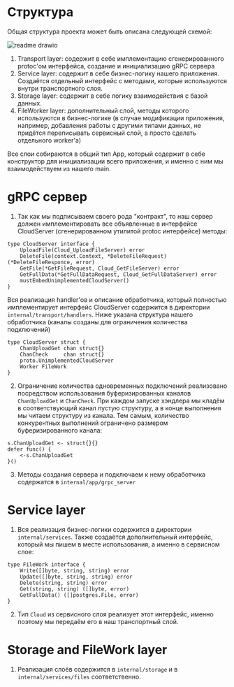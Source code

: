 # Структура

Общая структура проекта может быть описана следующей схемой:

![readme drawio](https://github.com/Ivan010403/gRPC-server/assets/125370827/09c722d6-5c48-465e-9725-ca7d010581c0)

1. Transport layer: содержит в себе имплементацию сгенерированного protoc'ом интерфейса, создание и инициализацию gRPC сервера
2. Service layer: содержит в себе бизнес-логику нашего приложения. Создаётся отдельный интерфейс с методами, которые используются внутри транспортного слоя.
3. Storage layer: содержит в себе логику взаимодействия с базой данных.
4. FileWorker layer: дополнительный слой, методы которого используются в бизнес-логике (в случае модификации приложения, например, добавления работы с другими типами данных, не придётся переписывать сервисный слой, а просто сделать отдельного worker'а)

Все слои собираются в общий тип App, который содержит в себе конструктор для инициализации всего приложения, и именно с ним мы взаимодействуем из нашего main. 
   
# gRPC сервер

1. Так как мы подписываем своего рода "контракт", то наш сервер должен имплементировать все объявленные в интерфейсе CloudServer (сгенерированном утилитой protoc интерфейсе) методы:
```
type CloudServer interface {
	UploadFile(Cloud_UploadFileServer) error
	DeleteFile(context.Context, *DeleteFileRequest) (*DeleteFileResponce, error)
	GetFile(*GetFileRequest, Cloud_GetFileServer) error
	GetFullData(*GetFullDataRequest, Cloud_GetFullDataServer) error
	mustEmbedUnimplementedCloudServer()
}
```
Вся реализация handler'ов и описание обработчика, который полностью имплементирует интерфейс CloudServer содержится в директории ```internal/transport/handlers```. Ниже указана структура нашего обработчика (каналы созданы для ограничения количества подключений)
```
type CloudServer struct {
	ChanUploadGet chan struct{}
	ChanCheck     chan struct{}
	proto.UnimplementedCloudServer
	Worker FileWork
}
```
2. Ограничение количества одновременных подключений реализовано посредством использования буферизированных каналов ```ChanUploadGet``` и ```ChanCheck```. При каждом запуске хэндлера мы кладём в соответствующий канал пустую структуру, а в конце выполнения мы читаем структуру из канала. Тем самым, количество конкурентных выполнений ограничено размером буферизированного канала:
```
s.ChanUploadGet <- struct{}{}
defer func() {
	<-s.ChanUploadGet
}()
```

3. Методы создания сервера и подключаем к нему обработчика содержатся в ```internal/app/grpc_server```

# Service layer

1. Вся реализация бизнес-логики содержится в директории ```internal/services```. Также создаётся дополнительный интерфейс, который мы пишем в месте использования, а именно в сервисном слое:

```
type FileWork interface {
	Write([]byte, string, string) error
	Update([]byte, string, string) error
	Delete(string, string) error
	Get(string, string) ([]byte, error)
	GetFullData() ([]postgres.File, error)
}
```
2. Тип ```Cloud``` из сервисного слоя реализует этот интерфейс, именно поэтому мы передаём его в наш транспортный слой.

# Storage and FileWork layer

1. Реализация слоёв содержится в  ```internal/storage``` и в  ```internal/services/files``` соответственно.
